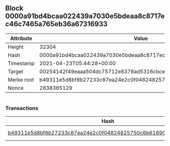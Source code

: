 ## Block 0000a91bd4bcaa022439a7030e5bdeaa8c8717ec46c7465a765eb36a67316933

Attribute | Value
--- | ---
Height | 32304
Hash | 0000a91bd4bcaa022439a7030e5bdeaa8c8717ec46c7465a765eb36a67316933
Timestamp | 2021-04-23T05:44:28+00:00
Target | 00254142f49eaaa504dc75712e8378ad5316cbcead634704b3734b6271167cc4
Merke root | b49311e5d8bf8b27233c87ea24e2c0f04824825750c6b61890ea64a712f23cab
Nonce | 2838365129

```

```

### Transactions

Hash | Amount
--- | ---
[b49311e5d8bf8b27233c87ea24e2c0f04824825750c6b61890ea64a712f23cab](b49311e5d8bf8b27233c87ea24e2c0f04824825750c6b61890ea64a712f23cab.md) | 10.00000000 SKEPTI 
